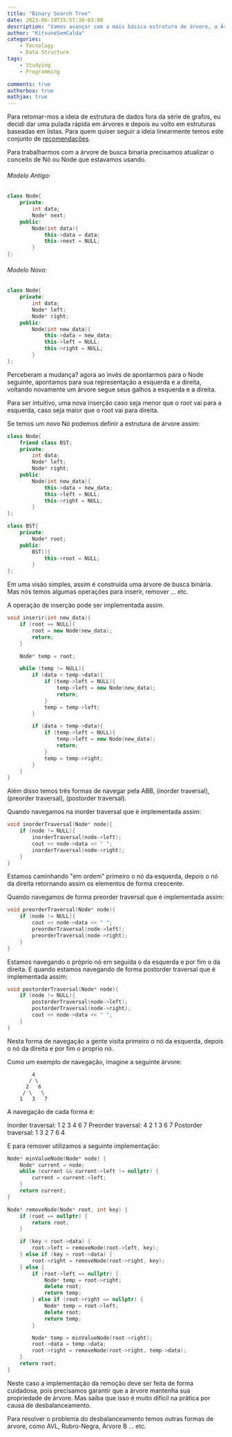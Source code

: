 ```yaml
---
title: "Binary Search Tree"
date: 2023-06-19T15:57:38-03:00
description: "Vamos avançar com a mais básica estrutura de árvore, a Árvore de Busca Binaria ou Binary Search Tree"
author: "KitsuneSemCalda"
categories:
    - Tecnology
    - Data Structure
tags:
    - Studying
    - Programming

comments: true
authorbox: true
mathjax: true
---
```


Para retomar-mos a ideia de estrutura de dados fora da série de grafos, eu decidi dar uma pulada rápida em árvores e depois eu volto em estruturas baseadas em listas. Para quem quiser seguir a ideia linearmente temos este conjunto de [recomendações](https://foxtechworld.github.io/2023/05/canais-youtube-sobre-tecnologia-que-eu-recomendo/).

Para trabalharmos com a árvore de busca binaria precisamos atualizar o conceito de Nó ou Node que estavamos usando.

###### Modelo Antigo:

```cpp
class Node{
    private:
        int data;
        Node* next;
    public:
        Node(int data){
            this->data = data;
            this->next = NULL;
        }
};
```

###### Modelo Novo:

```cpp
class Node{
    private:
        int data;
        Node* left;
        Node* right;
    public:
        Node(int new_data){
            this->data = new_data;
            this->left = NULL;
            this->right = NULL;
        }
};
```

Perceberam a mudança? agora ao invês de apontarmos para o Node seguinte, apontamos para sua representação a esquerda e a direita, voltando novamente um árvore segue seus galhos a esquerda e a direita.

Para ser intuitivo, uma nova inserção caso seja menor que o root vai para a esquerda, caso seja maior que o root vai para direita.

Se temos um novo Nó podemos definir a estrutura de árvore assim:

```cpp
class Node{
    friend class BST;
    private:
        int data;
        Node* left;
        Node* right;
    public:
        Node(int new_data){
            this->data = new_data;
            this->left = NULL;
            this->right = NULL;
        }
};

class BST{
    private:
        Node* root;
    public:
        BST(){
            this->root = NULL;
        }
};
```

Em uma visão simples, assim é construída uma árvore de busca binária. Mas nós temos algumas operações para inserir, remover ... etc.

A operação de inserção pode ser implementada assim.

```cpp
void inserir(int new_data){
    if (root == NULL){
        root = new Node(new_data);
        return;
    }

    Node* temp = root;

    while (temp != NULL){
        if (data < temp->data){
            if (temp->left = NULL){
                temp->left = new Node(new_data);
                return;
            }
            temp = temp->left;
        }

        if (data > temp->data){
            if (temp->left = NULL){
                temp->left = new Node(new_data);
                return;
            }
            temp = temp->right;
        }
    }
}
```

Além disso temos três formas de navegar pela ABB, (inorder traversal), (preorder traversal), (postorder traversal).

Quando navegamos na inorder traversal que é implementada assim:

```cpp
void inorderTraversal(Node* node){
    if (node != NULL){
        inorderTraversal(node->left);
        cout << node->data << " ";
        inorderTraversal(node->right);
    }
}
```

Estamos caminhando "em ordem" primeiro o nó da esquerda, depois o nó da direita retornando assim os elementos de forma crescente.

Quando navegamos de forma preorder traversal que é implementada assim:

```cpp
void preorderTraversal(Node* node){
    if (node != NULL){
        cout << node->data << " ";
        preorderTraversal(node->left);
        preorderTraversal(node->right);
    }
}
```
Estamos navegando o próprio nó em seguida o da esquerda e por fim o da direita. E quando estamos navegando de forma postorder traversal que é implementada assim:

```cpp
void postorderTraversal(Node* node){
    if (node != NULL){
        postorderTraversal(node->left);
        postorderTraversal(node->right);
        cout << node->data << " ";
    }
}
```

Nesta forma de navegação a gente visita primeiro o nó da esquerda, depois o nó da direita e por fim o proprio nó.

Como um exemplo de navegação, imagine a seguinte árvore:

```
        4
       / \
      2   6
     / \   \
    1   3   7
```

A navegação de cada forma é:

Inorder traversal: 1 2 3 4 6 7
Preorder traversal: 4 2 1 3 6 7
Postorder traversal: 1 3 2 7 6 4

E para remover utilizamos  a seguinte implementação:

```cpp
Node* minValueNode(Node* node) {
    Node* current = node;
    while (current && current->left != nullptr) {
        current = current->left;
    }
    return current;
}

Node* removeNode(Node* root, int key) {
    if (root == nullptr) {
        return root;
    }

    if (key < root->data) {
        root->left = removeNode(root->left, key);
    } else if (key > root->data) {
        root->right = removeNode(root->right, key);
    } else {
        if (root->left == nullptr) {
            Node* temp = root->right;
            delete root;
            return temp;
        } else if (root->right == nullptr) {
            Node* temp = root->left;
            delete root;
            return temp;
        }

        Node* temp = minValueNode(root->right);
        root->data = temp->data;
        root->right = removeNode(root->right, temp->data);
    }
    return root;
}
```

Neste caso a implementação da remoção deve ser feita de forma cuidadosa, pois precisamos garantir que a árvore mantenha sua propriedade de árvore. Mas saiba que isso é muito dificil na prática por causa de desbalanceamento.

Para resolver o problema do desbalanceamento temos outras formas de árvore, como AVL, Rubro-Negra, Árvore B ... etc.
